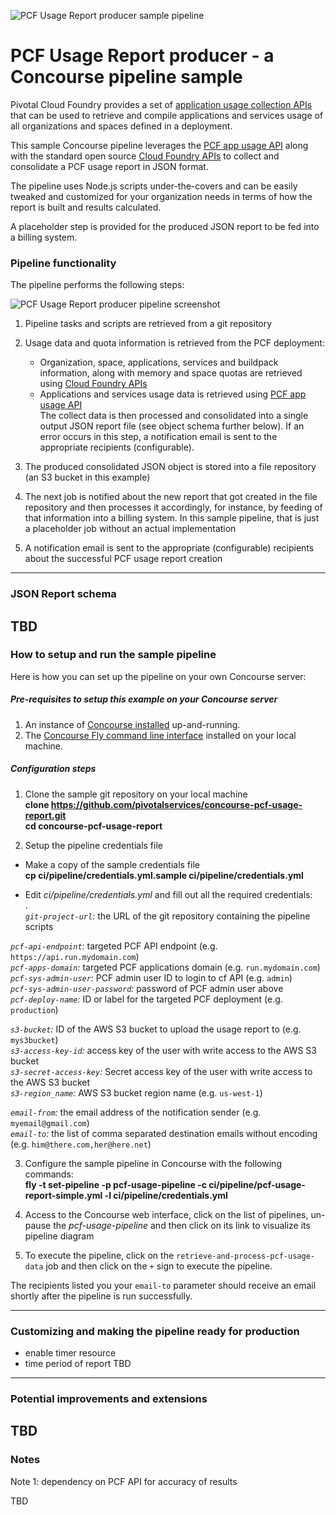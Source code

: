 ![PCF Usage Report producer sample pipeline](https://github.com/pivotalservices/concourse-pcf-usage-report/raw/master/common/images/pcf_usage.png)

# PCF Usage Report producer - a Concourse pipeline sample

Pivotal Cloud Foundry provides a set of [application usage collection APIs](http://docs.pivotal.io/pivotalcf/1-8/opsguide/accounting-report.html#cf-cli) that can be used to retrieve and compile applications and services usage of all organizations and spaces defined in a deployment.  

This sample Concourse pipeline leverages the [PCF app usage API](http://docs.pivotal.io/pivotalcf/1-8/opsguide/accounting-report.html#cf-cli) along with the standard open source [Cloud Foundry APIs](https://apidocs.cloudfoundry.org/) to collect and consolidate a PCF usage report in JSON format.

The pipeline uses Node.js scripts under-the-covers and can be easily tweaked and customized for your organization needs in terms of how the report is built and results calculated.

A placeholder step is provided for the produced JSON report to be fed into a billing system.

### Pipeline functionality

The pipeline performs the following steps:

![PCF Usage Report producer pipeline screenshot](https://github.com/pivotalservices/concourse-pcf-usage-report/raw/master/common/images/pipeline_annotated.png)

1. Pipeline tasks and scripts are retrieved from a git repository  

2. Usage data and quota information is retrieved from the PCF deployment:  
   - Organization, space, applications, services and buildpack information, along with memory and space quotas are retrieved using [Cloud Foundry APIs](https://apidocs.cloudfoundry.org/)  
   - Applications and services usage data is retrieved using [PCF app usage API](http://docs.pivotal.io/pivotalcf/1-8/opsguide/accounting-report.html#cf-cli)  
   The collect data is then processed and consolidated into a single output JSON report file (see object schema further below).
   If an error occurs in this step, a notification email is sent to the appropriate recipients (configurable).

3. The produced consolidated JSON object is stored into a file repository (an S3 bucket in this example)  

4. The next job is notified about the new report that got created in the file repository and then processes it accordingly, for instance, by feeding of that information into a billing system. In this sample pipeline, that is just a placeholder job without an actual implementation  

5. A notification email is sent to the appropriate (configurable) recipients about the successful PCF usage report creation

---
### JSON Report schema

TBD
---
### How to setup and run the sample pipeline

Here is how you can set up the pipeline on your own Concourse server:

##### Pre-requisites to setup this example on your Concourse server

1. An instance of [Concourse installed](http://concourse.ci/installing.html) up-and-running.  
1. The [Concourse Fly command line interface](http://concourse.ci/fly-cli.html) installed on your local machine.

##### Configuration steps
1. Clone the sample git repository on your local machine  
     __clone https://github.com/pivotalservices/concourse-pcf-usage-report.git__  
     __cd concourse-pcf-usage-report__  

1. Setup the pipeline credentials file
  * Make a copy of the sample credentials file  
  __cp ci/pipeline/credentials.yml.sample ci/pipeline/credentials.yml__  

  * Edit _ci/pipeline/credentials.yml_ and fill out all the required credentials:  
  .  
_```git-project-url```:_ the URL of the git repository containing the pipeline scripts  

_```pcf-api-endpoint```:_ targeted PCF API endpoint (e.g. ```https://api.run.mydomain.com```)  
_```pcf-apps-domain```:_ targeted PCF applications domain (e.g. ```run.mydomain.com```)   
_```pcf-sys-admin-user```:_ PCF admin user ID to login to cf API (e.g. ```admin```)   
_```pcf-sys-admin-user-password```:_ password of PCF admin user above  
_```pcf-deploy-name```:_ ID or label for the targeted PCF deployment (e.g. ```production```)   

_```s3-bucket```:_ ID of the AWS S3 bucket to upload the usage report to (e.g. ```mys3bucket```)   
_```s3-access-key-id```:_ access key of the user with write access to the AWS S3 bucket  
_```s3-secret-access-key```:_ Secret access key of the user with write access to the AWS S3 bucket       
_```s3-region_name```:_ AWS S3 bucket region name (e.g. ```us-west-1```)   

_```email-from```:_ the email address of the notification sender   (e.g. ```myemail@gmail.com```)  
_```email-to```:_ the list of comma separated destination emails without encoding  (e.g. ```him@there.com,her@here.net```)   

3. Configure the sample pipeline in Concourse with the following commands:  
   __fly -t <your-concourse-alias> set-pipeline -p pcf-usage-pipeline -c ci/pipeline/pcf-usage-report-simple.yml -l ci/pipeline/credentials.yml__  

4. Access to the Concourse web interface, click on the list of pipelines, un-pause the _pcf-usage-pipeline_ and then click on its link to visualize its pipeline diagram  

5. To execute the pipeline, click on the ```retrieve-and-process-pcf-usage-data``` job and then click on the ```+``` sign to execute the pipeline.

The recipients listed you your ```email-to``` parameter should receive an email shortly after the pipeline is run successfully.

---
### Customizing and making the pipeline ready for production

- enable timer resource
- time period of report
TBD

---
### Potential improvements and extensions

TBD
---
### Notes

Note 1: dependency on PCF API for accuracy of results

TBD
